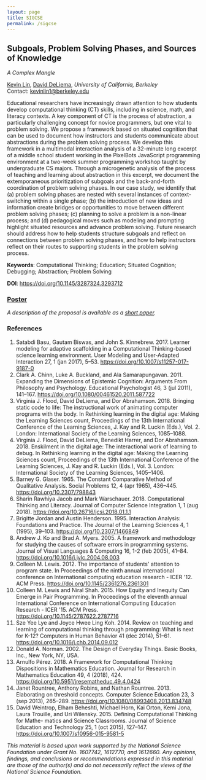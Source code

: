 ```yaml
---
layout: page
title: SIGCSE
permalink: /sigcse
---
```


## Subgoals, Problem Solving Phases, and Sources of Knowledge

*A Complex Mangle*

[Kevin Lin](/about), [David DeLiema](http://www.david-deliema.com),
*University of California, Berkeley*
<br />
Contact: <kevinlin1@berkeley.edu>

Educational researchers have increasingly drawn attention to how students
develop computational thinking (CT) skills, including in science, math, and
literacy contexts. A key component of CT is the process of abstraction, a
particularly challenging concept for novice programmers, but one vital to
problem solving. We propose a framework based on situated cognition that can be
used to document how instructors and students communicate about abstractions
during the problem solving process. We develop this framework in a multimodal
interaction analysis of a 32-minute long excerpt of a middle school student
working in the PixelBots JavaScript programming environment at a two-week
summer programming workshop taught by undergraduate CS majors. Through a
microgenetic analysis of the process of teaching and learning about abstraction
in this excerpt, we document the extemporaneous prioritization of subgoals and
the back-and-forth coordination of problem solving phases. In our case study,
we identify that (a) problem solving phases are nested with several instances
of context-switching within a single phase; (b) the introduction of new ideas
and information create bridges or opportunities to move between different
problem solving phases; (c) planning to solve a problem is a non-linear
process; and (d) pedagogical moves such as modeling and prompting highlight
situated resources and advance problem solving. Future research should address
how to help students structure subgoals and reflect on connections between
problem solving phases, and how to help instructors reflect on their routes to
supporting students in the problem solving process.

**Keywords**: Computational Thinking; Education; Situated Cognition; Debugging;
Abstraction; Problem Solving

**DOI**: <https://doi.org/10.1145/3287324.3293712>

### [Poster](https://docs.google.com/drawings/d/1OrfWGp7-o8sI7KJyx4-leY-A8TioXP1IQFKNBDceht4/edit)

*A description of the proposal is available as a [short paper][].*

[short paper]: https://drive.google.com/file/d/1YDRV9uhsN3XoZewXykkUHKQLElT6XjRB/view?usp=sharing

### References

1. Satabdi Basu, Gautam Biswas, and John S. Kinnebrew. 2017. Learner modeling for adaptive scaffolding in a Computational Thinking-based science learning environment. User Modeling and User-Adapted Interaction 27, 1 (jan 2017), 5–53. <https://doi.org/10.1007/s11257-017-9187-0>
2. Clark A. Chinn, Luke A. Buckland, and Ala Samarapungavan. 2011. Expanding the Dimensions of Epistemic Cognition: Arguments From Philosophy and Psychology. Educational Psychologist 46, 3 (jul 2011), 141–167. <https://doi.org/10.1080/00461520.2011.587722>
3. Virginia J. Flood, David DeLiema, and Dor Abrahamson. 2018. Bringing static code to life: The instructional work of animating computer programs with the body. In Rethinking learning in the digital age: Making the Learning Sciences count, Proceedings of the 13th International Conference of the Learning Sciences, J. Kay and R. Luckin (Eds.), Vol. 2. London: International Society of the Learning Sciences, 1085–1088.
4. Virginia J. Flood, David DeLiema, Benedikt Harrer, and Dor Abrahamson. 2018. Enskilment in the digital age: The interactional work of learning to debug. In Rethinking learning in the digital age: Making the Learning Sciences count, Proceedings of the 13th International Conference of the Learning Sciences, J. Kay and R. Luckin (Eds.), Vol. 3. London: International Society of the Learning Sciences, 1405–1406.
5. Barney G. Glaser. 1965. The Constant Comparative Method of Qualitative Analysis. Social Problems 12, 4 (apr 1965), 436–445. <https://doi.org/10.2307/798843>
6. Sharin Rawhiya Jacob and Mark Warschauer. 2018. Computational Thinking and Literacy. Journal of Computer Science Integration 1, 1 (aug 2018). <https://doi.org/10.26716/jcsi.2018.01.1.1>
7. Brigitte Jordan and Austin Henderson. 1995. Interaction Analysis: Foundations and Practice. The Journal of the Learning Sciences 4, 1 (1995), 39–103. <https://doi.org/10.2307/1466849>
8. Andrew J. Ko and Brad A. Myers. 2005. A framework and methodology for studying the causes of software errors in programming systems. Journal of Visual Languages & Computing 16, 1-2 (feb 2005), 41–84. <https://doi.org/10.1016/j.jvlc.2004.08.003>
9. Colleen M. Lewis. 2012. The importance of students' attention to program state. In Proceedings of the ninth annual international conference on International computing education research - ICER '12. ACM Press. <https://doi.org/10.1145/2361276.2361301>
10. Colleen M. Lewis and Niral Shah. 2015. How Equity and Inequity Can Emerge in Pair Programming. In Proceedings of the eleventh annual International Conference on International Computing Education Research - ICER '15. ACM Press. <https://doi.org/10.1145/2787622.2787716>
11. Sze Yee Lye and Joyce Hwee Ling Koh. 2014. Review on teaching and learning of computational thinking through programming: What is next for K-12? Computers in Human Behavior 41 (dec 2014), 51–61. <https://doi.org/10.1016/j.chb.2014.09.012>
12. Donald A. Norman. 2002. The Design of Everyday Things. Basic Books, Inc., New York, NY, USA.
13. Arnulfo Pérez. 2018. A Framework for Computational Thinking Dispositions in Mathematics Education. Journal for Research in Mathematics Education 49, 4 (2018), 424. <https://doi.org/10.5951/jresematheduc.49.4.0424>
14. Janet Rountree, Anthony Robins, and Nathan Rountree. 2013. Elaborating on threshold concepts. Computer Science Education 23, 3 (sep 2013), 265–289. <https://doi.org/10.1080/08993408.2013.834748>
15. David Weintrop, Elham Beheshti, Michael Horn, Kai Orton, Kemi Jona, Laura Trouille, and Uri Wilensky. 2015. Defining Computational Thinking for Mathe- matics and Science Classrooms. Journal of Science Education and Technology 25, 1 (oct 2015), 127–147. <https://doi.org/10.1007/s10956-015-9581-5>

*This material is based upon work supported by the National Science Foundation
under Grant No. 1607742, 1612770, and 1612660. Any opinions, findings, and
conclusions or recommendations expressed in this material are those of the
author(s) and do not necessarily reflect the views of the National Science
Foundation.*
